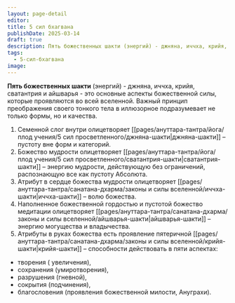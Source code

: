 ```yaml
---
layout: page-detail
editor: 
title: 5 сил бхагвана
publishDate: 2025-03-14
draft: true
description: Пять божественных шакти (энергий) - джняна, иччха, крийя, сватантрия и айшварья - это основные аспекты божественной силы, которые проявляются во всей вселенной. Важный принцип преображения своего тонкого тела в иллюзорное подразумевает не только формы, но и качества.
tags:
  - 5-сил-бхагвана
image:
---
```

**Пять божественных шакти** (энергий) - джняна, иччха, крийя, сватантрия и айшварья - это основные аспекты божественной силы, которые проявляются во всей вселенной. 
Важный принцип преображения своего тонкого тела в иллюзорное подразумевает не только формы, но и качества.  

1. Семенной слог внутри олицетворяет [[pages/ануттара-тантра/йога/плод учения/5 сил просветленного/джняна-шакти|джняна-шакти]] – пустоту вне форм и категорий.  
2. Божество мудрости олицетворяет [[pages/ануттара-тантра/йога/плод учения/5 сил просветленного/сватантрия-шакти|сватантрия-шакти]] – энергию мудрости, действующую без ограничений, распознающую все как пустоту Абсолюта.  
3. Атрибут в сердце божества мудрости олицетворяет [[pages/ануттара-тантра/санатана-дхарма/законы и силы вселенной/иччха-шакти|иччха-шакти]] – волю божества. 
4. Наполненное божественной гордостью и пустотой божество медитации олицетворяет [[pages/ануттара-тантра/санатана-дхарма/законы и силы вселенной/айшварья-шакти|айшварья-шакти]] – энергию могущества и владычества.  
5. Атрибуты в руках божества есть проявление пятеричной [[pages/ануттара-тантра/санатана-дхарма/законы и силы вселенной/крийя-шакти|крийя-шакти]] – способности действовать в пяти аспектах:  

- творения ( увеличения),  
- сохранения (умиротворения),  
- разрушения (гневной),  
- сокрытия (подчинения),  
- благословения (проявления божественной милости, Ануграхи).